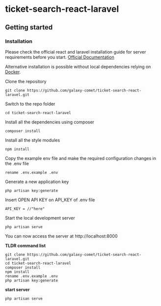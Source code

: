 # ticket-search-react-laravel

## Getting started

### Installation

Please check the official react and laravel installation guide for server requirements before you start. [Official Documentation](https://www.positronx.io/how-to-install-react-js-in-laravel-with-bootstrap/)

Alternative installation is possible without local dependencies relying on [Docker](#docker).

Clone the repository

    git clone https://github.com/galaxy-comet/ticket-search-react-laravel.git

Switch to the repo folder

    cd ticket-search-react-laravel

Install all the dependencies using composer

    composer install

Install all the style modules

    npm install

Copy the example env file and make the required configuration changes in the .env file

    rename .env.example .env

Generate a new application key

    php artisan key:generate

Insert OPEN API KEY on API_KEY of .env file

    API_KEY = //"here"

Start the local development server

    php artisan serve

You can now access the server at http://localhost:8000

**TLDR command list**

    git clone https://github.com/galaxy-comet/ticket-search-react-laravel.git
    cd ticket-search-react-laravel
    composer install
    npm install
    rename .env.example .env
    php artisan key:generate

**start server**

    php artisan serve
